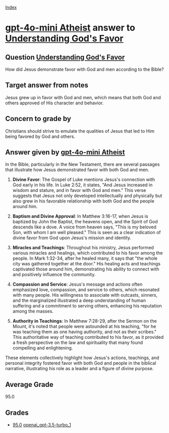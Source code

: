 
[Index](../../../index.md)
# [gpt-4o-mini Atheist](../../answering_models/gpt-4o-mini_Atheist.md) answer to [Understanding God's Favor](../../questions/Understanding_God_s_Favor.md)

## Question [Understanding God's Favor](../../questions/Understanding_God_s_Favor.md)
How did Jesus demonstrate favor with God and men according to the Bible?

## Target answer from notes
Jesus grew up in favor with God and men, which means that both God and others approved of His character and behavior.

## Concern to grade by
Christians should strive to emulate the qualities of Jesus that led to Him being favored by God and others.

## Answer given by [gpt-4o-mini Atheist](../../answering_models/gpt-4o-mini_Atheist.md)
In the Bible, particularly in the New Testament, there are several passages that illustrate how Jesus demonstrated favor with both God and men.

1. **Divine Favor**: The Gospel of Luke mentions Jesus's connection with God early in his life. In Luke 2:52, it states, "And Jesus increased in wisdom and stature, and in favor with God and men." This verse suggests that Jesus not only developed intellectually and physically but also grew in his favorable relationship with both God and the people around him.

2. **Baptism and Divine Approval**: In Matthew 3:16-17, when Jesus is baptized by John the Baptist, the heavens open, and the Spirit of God descends like a dove. A voice from heaven says, "This is my beloved Son, with whom I am well pleased." This is seen as a clear indication of divine favor from God upon Jesus's mission and identity.

3. **Miracles and Teachings**: Throughout his ministry, Jesus performed various miracles and healings, which contributed to his favor among the people. In Mark 1:32-34, after he healed many, it says that "the whole city was gathered together at the door." His healing acts and teachings captivated those around him, demonstrating his ability to connect with and positively influence the community.

4. **Compassion and Service**: Jesus's message and actions often emphasized love, compassion, and service to others, which resonated with many people. His willingness to associate with outcasts, sinners, and the marginalized illustrated a deep understanding of human suffering and a commitment to serving others, enhancing his reputation among the masses.

5. **Authority in Teachings**: In Matthew 7:28-29, after the Sermon on the Mount, it's noted that people were astounded at his teaching, "for he was teaching them as one having authority, and not as their scribes." This authoritative way of teaching contributed to his favor, as it provided a fresh perspective on the law and spirituality that many found compelling and enlightening.

These elements collectively highlight how Jesus's actions, teachings, and personal integrity fostered favor with both God and people in the biblical narrative, illustrating his role as a leader and a figure of divine purpose.

## Average Grade
95.0

## Grades
 * [95.0](./Understanding_God_s_Favor_grades/openai_gpt-3.5-turbo_1.md) [openai_gpt-3.5-turbo_1](../../grading_models/openai_gpt-3.5-turbo_1.md)
